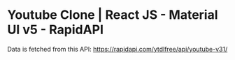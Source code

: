 # Youtube Clone | React JS - Material UI v5 - RapidAPI

Data is fetched from this API: https://rapidapi.com/ytdlfree/api/youtube-v31/

